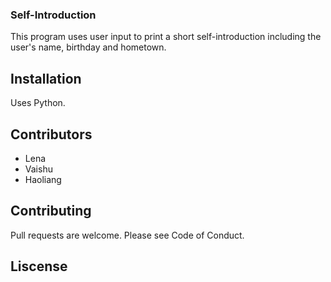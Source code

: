 ### Self-Introduction

  This program uses user input to print a short self-introduction including the user's name, birthday and hometown.

## Installation

  Uses Python.

## Contributors

  * Lena
  * Vaishu
  * Haoliang

## Contributing

   Pull requests are welcome. Please see Code of Conduct.

## Liscense 


